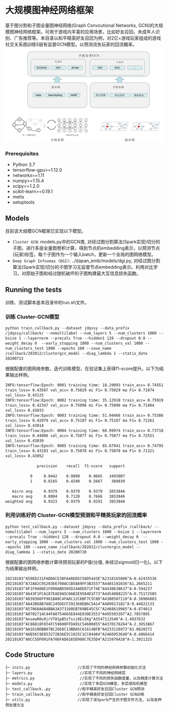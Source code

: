 # 大规模图神经网络框架
基于图分割和子图全量图神经网络(Graph Convoutional Networks, GCN)的大规模图神经网络框架。可用于游戏内丰富的应用场景，比如好友召回，未成年人识别、广告推荐等。本目录以和平精英好友召回为例，对2亿+游戏玩家组成的游戏社交关系图训练5层有监督GCN模型。以预测流失玩家的回流概率。
![image-20210106184901](../img/大规模GCN框架图.png)

### Prerequisites
* Python 3.7
* tensorflow-gpu>=1.12.0
* networkx==1.11
* numpy>=1.15.4
* scipy>=1.2.0
* scikit-learn>=0.19.1
* metis
* setuptools

## Models
目前该大规模GCN框架已实现以下模型。
* `Cluster GCN`: models.py中的GCN类, 对经过图分割算法(Spark实现)切分的子图，进行多层全量图卷积计算，得到节点的embedding表示，以预测节点(玩家)标签。每个子图作为一个输入batch，更新一个全局的图网络模型。
* `Deep Graph Infoxmax (DGI)`: ../dapan_emb/models/dgi.py, 对经过图分割算法(Spark实现)切分的子图学习无监督节点embedding表示。利用对比学习，对原始子图和经过随机破坏的子图构建最大互信息损失函数。

## Running the tests
训练、测试脚本是本目录中的run.sh文件。
### 训练 Cluster-GCN模型
```
python train_callback.py --dataset jdqssy --data_prefix /jdqssy/callback/ --nomultilabel --num_layers 5 --num_clusters 1000 --bsize 1 --layernorm --precalc True --hidden1 128 --dropout 0.0 --weight_decay 0  --early_stopping 1000 --num_clusters_val 1000 --num_clusters_test 1000 --epochs 100 --save_name /callback/202012/clustergcn_model --diag_lambda 1 --statis_date 20200713
```
根据配置的图网络参数，迭代训练模型，在验证集上获得f1-score提升。以下为结果输出样例。
```
INFO:tensorflow:Epoch: 0001 training time: 18.29093 train_acc= 0.74551 train_loss= 0.43587 val_acc= 0.75029 mi F1= 0.75029 ma F1= 0.71874 val_loss= 0.43125 
INFO:tensorflow:Epoch: 0002 training time: 35.12918 train_acc= 0.75919 train_loss= 0.42347 val_acc= 0.75096 mi F1= 0.75096 ma F1= 0.71464 val_loss= 0.43033 
INFO:tensorflow:Epoch: 0003 training time: 51.94466 train_acc= 0.75386 train_loss= 0.42979 val_acc= 0.75107 mi F1= 0.75107 ma F1= 0.72261 val_loss= 0.43014 
INFO:tensorflow:Epoch: 0004 training time: 68.99974 train_acc= 0.73718 train_loss= 0.44806 val_acc= 0.75077 mi F1= 0.75077 ma F1= 0.72551 val_loss= 0.43039 
INFO:tensorflow:Epoch: 0005 training time: 85.67941 train_acc= 0.74795 train_loss= 0.43183 val_acc= 0.75078 mi F1= 0.75078 ma F1= 0.71321 val_loss= 0.43052 

              precision    recall  f1-score   support

           0     0.9442    0.9899    0.9665   3493007
           1     0.8165    0.4340    0.5667    360839

   micro avg     0.9379    0.9379    0.9379   3853846
   macro avg     0.8804    0.7120    0.7666   3853846
weighted avg     0.9323    0.9379    0.9291   3853846
```


### 利用训练好的 Cluster-GCN模型预测和平精英玩家的回流概率
```
python test_callback.py --dataset jdqssy --data_prefix /callback/ --nomultilabel --num_layers 5 --num_clusters 1000 --bsize 1 --layernorm --precalc True --hidden1 128 --dropout 0.0 --weight_decay 0  --early_stopping 1000 --num_clusters_val 1000 --num_clusters_test 1000 --epochs 100 --save_name /callback/202012/clustergcn_model --diag_lambda 1 --statis_date 20200720
```
根据配置的图网络参数计算待预测玩家的P值(分值, 未经过sigmoid归一化)。以下为结果输出样例。
```
20210103^A59ED231FADD6CE38FA48ED5C58D5443E^A2318165806^A-0.42435536
20210103^A72A82C95203E6790ACCB58A9FF3B3557^A4465192836^A1.2665211
20210103^AF1F9400E1F898ABD505D24ADE071F74E^A4430638637^A-0.594237
20210103^A643F1FCA187EAE9A5C0AB2E9584D1F73^A4454088225^A-0.75172585
20210103^A039366FF981BA0C4FA6C12C6BF7C5C0D^A4300507110^A-0.38986883
20210103^AA42B68B7A0C245DECF292368EB6C5A14^A489913182^A-0.44822133
20210103^A57068A684BBA3A373160EB769BE45C5C^A2468619965^A-0.874013
20210103^A0702714C44FA0754665E844E830E3553^A495503397^A2.7857895
20210103^AosewR0u9jrVT81pB5zTszj0EvIKg^A3547113546^A-1.4937632
20210103^AC86818F034FC59600FFDA91C54600855^A4370176264^A-2.3853867
20210103^AA1610DBB07BC26E8C13BBA5C61614BFB^A4233126972^A3.0820272
20210103^A6B56C9E853272B36E5C1025C1CC84484^A2466953640^A-0.4866414
20210103^A8CC5DF091FA706FAD6165D908C7E35D4^A215970428^A-1.3921325
```

## Code Structure

```
├─ inits.py                     //实现了不同的神经网络参数初始化方法
├─ layers.py                     //实现了不同的神经网络层
├─ metrics.py                    //实现了不同的损失函数度量、以及精度计算方法
├─ models.py                     //实现了多层GCN模型，多层感知机模型
├─ test_callback..py            //和平精英好友召回Cluster GCN预测
├─ train_callback.py            //和平精英好友召回Cluster GCN训练
├─ utils.py                     //实现了读Spark产生的子图文件方法, 以及各种预处理方法
